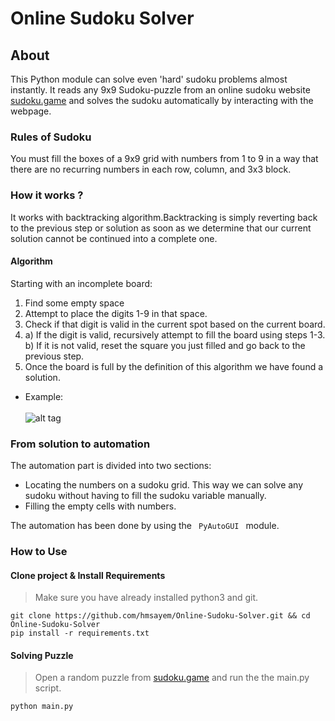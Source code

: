 # Online Sudoku Solver
## About
This Python module can solve even 'hard' sudoku problems almost instantly. It reads any 9x9 Sudoku-puzzle from an online sudoku website [sudoku.game](https://https://sudoku.game/very-hard) and solves the sudoku automatically by interacting with the webpage.

### Rules of Sudoku
You must fill the boxes of a 9x9 grid with numbers from 1 to 9 in a way that there are no recurring numbers in each row, column, and 3x3 block.
### How it works ?

It works with backtracking algorithm.Backtracking is simply reverting back to the previous step or solution as soon as we determine that our current solution cannot be continued into a complete one.
#### Algorithm

Starting with an incomplete board:

1. Find some empty space
2. Attempt to place the digits 1-9 in that space.
3. Check if that digit is valid in the current spot based on the current board.
4. a) If the digit is valid, recursively attempt to fill the board using steps 1-3. <br>
   b) If it is not valid, reset the square you just filled and go back to the previous step. 
5. Once the board is full by the definition of this algorithm we have found a solution.
* Example: <br> <br>
![alt tag](https://raw.githubusercontent.com/kirilkirkov/Sudoku-Solver/master/backtracking_mech.gif)

### From solution to automation
The automation part is divided into two sections: <br>
* Locating the numbers on a sudoku grid. This way we can solve any sudoku without having to fill the sudoku variable manually.
* Filling the empty cells with numbers. <br>

The automation has been done by using the <code> PyAutoGUI </code> module.

### How to Use
#### Clone project & Install Requirements
> Make sure you have already installed python3 and git.
```
git clone https://github.com/hmsayem/Online-Sudoku-Solver.git && cd Online-Sudoku-Solver
pip install -r requirements.txt
```
#### Solving Puzzle
> Open a random puzzle from [sudoku.game](https://https://sudoku.game/very-hard) and run the the main.py script.
```
python main.py
```
